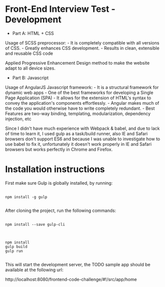 # Front-End Interview Test - Development

* Part A: HTML + CSS

Usage of SCSS preprocessor:
	- It is completely compatible with all versions of CSS.
	- Greatly enhances CSS development.
	- Results in clean, extensible and reusable CSS code

Applied Progressive Enhancement Design method to make the website adapt to all device sizes.

* Part B: Javascript

Usage of AngularJS Javascript framework:
	- It is a structural framework for dynamic web apps 
	- One of the best frameworks for developing a Single Page Application (SPA)
	- It allows for the extension of HTML's syntax to convey the application's components effortlessly.
	- Angular makes much of the code you would otherwise have to write completely redundant.
	- Best Features are two-way binding, templating, modularization, dependency injection, etc

Since I didn't have much experience with Webpack & babel, and due to lack of time to learn it, I used gulp as a task/build runner, also IE and Safari browsers don't support ES6 and because I was unable to investigate how to use babel to fix it, unfortunately it doesn't work properly in IE and Safari browsers but works perfectly in Chrome and Firefox.

# Installation instructions

First make sure Gulp is globally installed, by running:
<pre>
	<code>
npm install -g gulp
	</code>
</pre>
After cloning the project, run the following commands:
<pre>
	<code>
npm install --save gulp-cli
	</code>
</pre>
<pre>
	<code>
npm install
gulp build
gulp run
	</code>
</pre>

This will start the development server, the TODO sample app should be available at the following url:

http://localhost:8080/frontend-code-challenge/#!/src/app/home